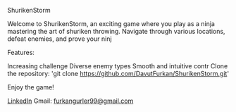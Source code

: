 ShurikenStorm

Welcome to ShurikenStorm, an exciting game where you play as a ninja mastering the art of shuriken throwing. Navigate through various locations, defeat enemies, and prove your ninj

Features:

Increasing challenge
Diverse enemy types
Smooth and intuitive contr
Clone the repository: 'git clone https://github.com/DavutFurkan/ShurikenStorm.git'

Enjoy the game!

[LinkedIn](https://www.linkedin.com/in/davut-furkan-gurler-/) 
Gmail: furkangurler99@gmail.com
